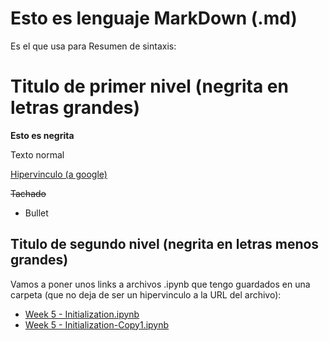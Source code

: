 # Esto es lenguaje MarkDown (.md)

Es el que usa para 
Resumen de sintaxis:

# Titulo de primer nivel (negrita en letras grandes)

**Esto es negrita** 

Texto normal

[Hipervinculo (a google)](http://www.google.es/)

~~Tachado~~

- Bullet

## Titulo de segundo nivel (negrita en letras menos grandes)

Vamos a poner unos links a archivos .ipynb que tengo guardados en una carpeta (que no deja de ser un hipervinculo a la URL del archivo):

  - [Week 5 - Initialization.ipynb](https://github.com/jzamborain/Prueba2/blob/master/week5/Initialization.ipynb)
  - [Week 5 - Initialization-Copy1.ipynb](https://github.com/jzamborain/Prueba2/blob/master/week5/Initialization-Copy1.ipynb)  

